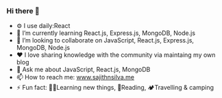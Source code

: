 ### Hi there 👦


- ⚙️ I use daily:React
- 🌱 I’m currently learning React.js, Express.js, MongoDB, Node.js 
- 👯 I’m looking to collaborate on JavaScript, React.js, Express.js, MongoDB, Node.js 
- ❤ I love sharing knowledge with the community via maintaing my own blog 
- 💬 Ask me about JavaScript, React.js, MongoDB
- 📫 How to reach me: www.sajithnsilva.me
- ⚡ Fun fact: 👨‍💻Learning new things, 📖Reading, 🏕️Travelling & camping  

